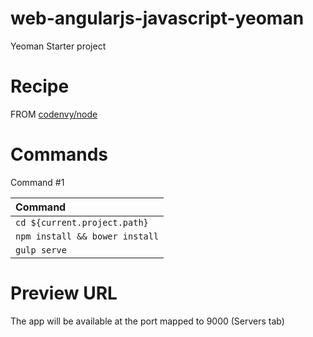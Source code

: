 # web-angularjs-javascript-yeoman
Yeoman Starter project

# Recipe

FROM [codenvy/node](https://hub.docker.com/r/codenvy/node/)

# Commands

Command #1

| Command  |
| :------------- |
| `cd ${current.project.path}` |
| `npm install && bower install` |
| `gulp serve` |


# Preview URL

The app will be available at the port mapped to 9000 (Servers tab)
